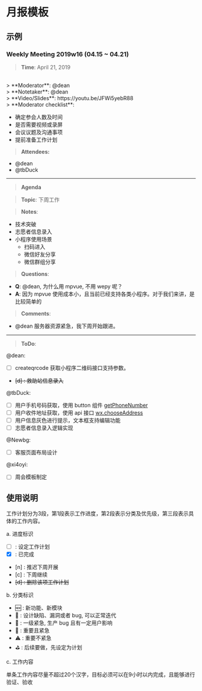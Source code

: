 # 月报模板

## 示例

### Weekly Meeting 2019w16 (04.15 ~ 04.21)

> **Time**: April 21, 2019
<br>
> **Moderator**: @dean
<br>
> **Notetaker**: @dean
<br>
> **Video/Slides**: https://youtu.be/JFWi5yebR88
<br>
> **Moderator checklist**:

- 确定参会人数及时间
- 是否需要视频或录屏
- 会议议题及沟通事项
- 提前准备工作计划

> **Attendees:**
- @dean
- @tbDuck

-----------------
> **Agenda**

> **Topic**: 下周工作

> **Notes**:
- 技术突破
- 志愿者信息录入
- 小程序使用场景
  - 扫码进入
  - 微信好友分享
  - 微信群组分享


> **Questions**:
- **Q**: @dean, 为什么用 mpvue, 不用 wepy 呢？
- **A**: 因为 mpvue 使用成本小，且当前已经支持各类小程序。对于我们来讲，是比较简单的


> **Comments**:
- @dean 服务器资源紧急，我下周开始跟进。

-----------------
> **ToDo**:

@dean:
- [ ] createqrcode 获取小程序二维码接口支持参数。
- <del> [d] : 救助站信息录入 </del>

@tbDuck:

- [ ] 用户手机号码获取，使用 button 组件 [getPhoneNumber](https://developers.weixin.qq.com/miniprogram/dev/framework/open-ability/getPhoneNumber.html)
- [ ] 用户收件地址获取，使用 api 接口 [wx.chooseAddress](https://developers.weixin.qq.com/miniprogram/dev/api/wx.chooseAddress.html)
- [ ] 用户信息灰色进行提示，文本框支持编辑功能
- [ ] 志愿者信息录入逻辑实现

@Newbg:

- [ ] 客服页面布局设计

@xi4oyi:

- [ ] 周会模板制定


## 使用说明

工作计划分为3段，第1段表示工作进度，第2段表示分类及优先级，第三段表示具体的工作内容。

a. 进度标识

- [ ] : 设定工作计划
- [x] : 已完成
- [n] : 推迟下周开展
- [c] : 下周继续
- <del> [d] : 删除该项工作计划 </del>

b. 分类标识

- :new:  : 新功能、新模块
- :bug:  : 设计缺陷、漏洞或者 bug, 可以正常迭代
- :rotating_light: : 一级紧急, 生产 bug 且有一定用户影响
- :red_circle: : 重要且紧急
- :warning:  : 重要不紧急
- :golf: : 后续要做，先设定为计划

c. 工作内容

单条工作内容尽量不超过20个汉字，目标必须可以在9小时以内完成，且能够进行验证、验收
